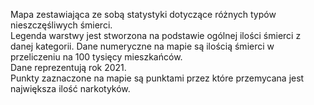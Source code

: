 Mapa zestawiająca ze sobą statystyki dotyczące różnych typów nieszczęśliwych śmierci.<br />Legenda warstwy jest stworzona na podstawie ogólnej ilości śmierci z danej kategorii. Dane numeryczne na mapie są ilością śmierci w przeliczeniu na 100 tysięcy mieszkańców. <br />Dane reprezentują rok 2021.<br />Punkty zaznaczone na mapie są punktami przez które przemycana jest największa ilość narkotyków.
